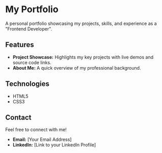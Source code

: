 <!-- @format -->

# My Portfolio

A personal portfolio showcasing my projects, skills, and experience as a "Frontend Developer".

## **Features**

- **Project Showcase:** Highlights my key projects with live demos and source code links.
- **About Me:** A quick overview of my professional background.

## **Technologies**

- HTML5
- CSS3

## **Contact**

Feel free to connect with me!

- **Email:** [Your Email Address]
- **LinkedIn:** [Link to your LinkedIn Profile]
